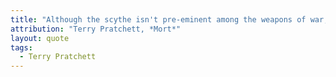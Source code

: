 ```yaml
---
title: "Although the scythe isn't pre-eminent among the weapons of war, anyone who has been on the wrong end of, say, a peasants' revolt will know that in skilled hands it is fearsome."
attribution: "Terry Pratchett, *Mort*"
layout: quote
tags:
  - Terry Pratchett
---
```


